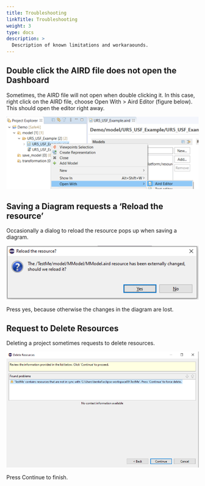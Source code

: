 ```yaml
---
title: Troubleshooting
linkTitle: Troubleshooting
weight: 3
type: docs
description: >
  Description of known limitations and workaraounds.
---
```


## Double click the AIRD file does not open the Dashboard

Sometimes, the AIRD file will not open when double clicking it. In this case, right click on the AIRD file, choose Open With > Aird Editor (figure below). This should open the editor right away.

![Open AIRD File](open_aird_file.png "Open AIRD File")

## Saving a Diagram requests a ‘Reload the resource’

Occasionally a dialog to reload the resource pops up when saving a diagram.

![Reload Resource](reload_resource.png "Reload Resource")

Press yes, because otherwise the changes in the diagram are lost.

## Request to Delete Resources

Deleting a project sometimes requests to delete resources.

![Delete Resources](delete_resources.png "Delete Resources")

Press Continue to finish.